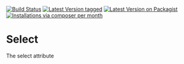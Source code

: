 [![Build Status](https://travis-ci.org/MetaModels/attribute_select.svg)](https://travis-ci.org/MetaModels/attribute_select)
[![Latest Version tagged](http://img.shields.io/github/tag/MetaModels/attribute_select.svg)](https://github.com/MetaModels/attribute_select/tags)
[![Latest Version on Packagist](http://img.shields.io/packagist/v/MetaModels/attribute_select.svg)](https://packagist.org/packages/MetaModels/attribute_select)
[![Installations via composer per month](http://img.shields.io/packagist/dm/MetaModels/attribute_select.svg)](https://packagist.org/packages/MetaModels/attribute_select)

Select
======

The select attribute
